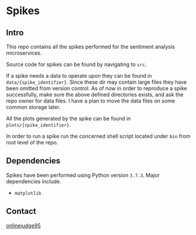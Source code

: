 Spikes
======

## Intro
This repo contains all the spikes performed for the sentiment analysis microservices.

Source code for spikes can be found by navigating to `src`.

If a spike needs a data to operate upon they can be found in `data/{spike_identifier}`. 
Since these dir may contain large files they have been omitted from version control.
As of now in order to reproduce a spike successfully, make sure the above defined directories exists, 
and ask the repo owner for data files. I have a plan to move the data files on some common storage later.

All the plots generated by the spike can be found in `plots/{spike_identifier}`.

In order to run a spike run the concerned shell script located under `bin` from root level of the repo.

## Dependencies
Spikes have been performed using Python version `3.7.3`.
Major dependencies include.
* `matplotlib`

## Contact
[onlinejudge95](mailto:onlinejudge95@gmail.com)

